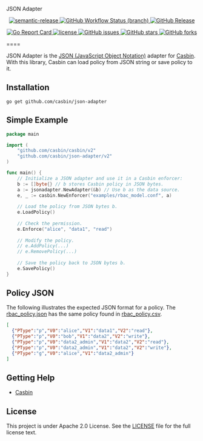 JSON Adapter   
<p align="center">
  <a href="#badge">
    <img alt="semantic-release" src="https://img.shields.io/badge/%20%20%F0%9F%93%A6%F0%9F%9A%80-semantic--release-e10079.svg">
  </a>
  <a href="https://github.com/casbin/json-adapter/actions/workflows/default.yml">
    <img alt="GitHub Workflow Status (branch)" src="https://github.com/casbin/json-adapter/workflows/build/badge.svg?style=flat-square">
  </a>
  <a href="https://github.com/casbin/json-adapter/releases/latest">
    <img alt="GitHub Release" src="https://img.shields.io/github/v/release/casbin/json-adapter.svg">
  </a>
</p>

<p align="center">
  <a href="https://goreportcard.com/report/github.com/casbin/json-adapter">
    <img alt="Go Report Card" src="https://goreportcard.com/badge/github.com/casbin/json-adapter?style=flat-square">
  </a>
  <a href="https://github.com/casbin/json-adapter/blob/master/LICENSE">
    <img src="https://img.shields.io/github/license/casbin/json-adapter?style=flat-square" alt="license">
  </a>
  <a href="https://github.com/casbin/json-adapter/issues">
    <img alt="GitHub issues" src="https://img.shields.io/github/issues/casbin/json-adapter?style=flat-square">
  </a>
  <a href="#">
    <img alt="GitHub stars" src="https://img.shields.io/github/stars/casbin/json-adapter?style=flat-square">
  </a>
  <a href="https://github.com/casbin/json-adapter/network">
    <img alt="GitHub forks" src="https://img.shields.io/github/forks/casbin/json-adapter?style=flat-square">
  </a>
</p>
====

JSON Adapter is the [JSON (JavaScript Object Notation)](https://www.json.org/) adapter for [Casbin](https://github.com/casbin/casbin). With this library, Casbin can load policy from JSON string or save policy to it.

## Installation

    go get github.com/casbin/json-adapter

## Simple Example

```go
package main

import (
	"github.com/casbin/casbin/v2"
	"github.com/casbin/json-adapter/v2"
)

func main() {
	// Initialize a JSON adapter and use it in a Casbin enforcer:
	b := []byte{} // b stores Casbin policy in JSON bytes.
	a := jsonadapter.NewAdapter(&b) // Use b as the data source. 
	e, _ := casbin.NewEnforcer("examples/rbac_model.conf", a)
	
	// Load the policy from JSON bytes b.
	e.LoadPolicy()
	
	// Check the permission.
	e.Enforce("alice", "data1", "read")
	
	// Modify the policy.
	// e.AddPolicy(...)
	// e.RemovePolicy(...)
	
	// Save the policy back to JSON bytes b.
	e.SavePolicy()
}
```

## Policy JSON

The following illustrates the expected JSON format for a policy.  The [rbac_policy.json](examples/rbac_policy.json) has the same policy found in [rbac_policy.csv](examples/rbac_policy.csv).

```json
[
  {"PType":"p","V0":"alice","V1":"data1","V2":"read"},
  {"PType":"p","V0":"bob","V1":"data2","V2":"write"},
  {"PType":"p","V0":"data2_admin","V1":"data2","V2":"read"},
  {"PType":"p","V0":"data2_admin","V1":"data2","V2":"write"},
  {"PType":"g","V0":"alice","V1":"data2_admin"}
]
```

## Getting Help

- [Casbin](https://github.com/casbin/casbin)

## License

This project is under Apache 2.0 License. See the [LICENSE](LICENSE) file for the full license text.
